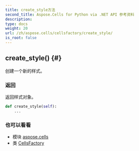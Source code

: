 ```yaml
---
title: create_style方法
second_title: Aspose.Cells for Python via .NET API 参考资料
description:
type: docs
weight: 20
url: /zh/aspose.cells/cellsfactory/create_style/
is_root: false
---
```

##  create_style() {#}
创建一个新的样式。


### 返回

返回样式对象。


```python
def create_style(self):
    ...
```





### 也可以看看
* 模块 [aspose.cells](../../)
* 类 [CellsFactory](/cells/python-net/zh/aspose.cells/cellsfactory)
